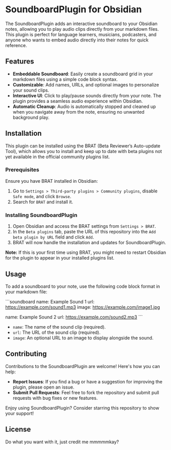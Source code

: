 # SoundboardPlugin for Obsidian

The SoundboardPlugin adds an interactive soundboard to your Obsidian notes, allowing you to play audio clips directly from your markdown files. This plugin is perfect for language learners, musicians, podcasters, and anyone who wants to embed audio directly into their notes for quick reference.

## Features

- **Embeddable Soundboard**: Easily create a soundboard grid in your markdown files using a simple code block syntax.
- **Customizable**: Add names, URLs, and optional images to personalize your sound clips.
- **Interactive UI**: Click to play/pause sounds directly from your note. The plugin provides a seamless audio experience within Obsidian.
- **Automatic Cleanup**: Audio is automatically stopped and cleaned up when you navigate away from the note, ensuring no unwanted background play.

## Installation

This plugin can be installed using the BRAT (Beta Reviewer’s Auto-update Tool), which allows you to install and keep up to date with beta plugins not yet available in the official community plugins list.

### Prerequisites

Ensure you have BRAT installed in Obsidian:
1. Go to `Settings > Third-party plugins > Community plugins`, disable `Safe mode`, and click `Browse`.
2. Search for `BRAT` and install it.

### Installing SoundboardPlugin

1. Open Obsidian and access the BRAT settings from `Settings > BRAT`.
2. In the `Beta plugins` tab, paste the URL of this repository into the `Add beta plugin by URL` field and click `Add`.
3. BRAT will now handle the installation and updates for SoundboardPlugin.

**Note:** If this is your first time using BRAT, you might need to restart Obsidian for the plugin to appear in your installed plugins list.

## Usage

To add a soundboard to your note, use the following code block format in your markdown file:

\`\`\`soundboard
name: Example Sound 1
url: https://example.com/sound1.mp3
image: https://example.com/image1.jpg

name: Example Sound 2
url: https://example.com/sound2.mp3
\`\`\`

- `name`: The name of the sound clip (required).
- `url`: The URL of the sound clip (required).
- `image`: An optional URL to an image to display alongside the sound.

## Contributing

Contributions to the SoundboardPlugin are welcome! Here's how you can help:

- **Report Issues**: If you find a bug or have a suggestion for improving the plugin, please open an issue.
- **Submit Pull Requests**: Feel free to fork the repository and submit pull requests with bug fixes or new features.

Enjoy using SoundboardPlugin? Consider starring this repository to show your support!

## License
Do what you want with it, just credit me mmmmmkay?